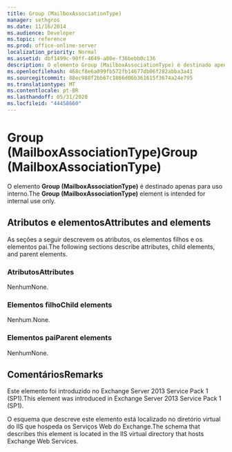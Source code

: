 ```yaml
---
title: Group (MailboxAssociationType)
manager: sethgros
ms.date: 11/16/2014
ms.audience: Developer
ms.topic: reference
ms.prod: office-online-server
localization_priority: Normal
ms.assetid: dbf1499c-90ff-4649-a80e-f36bebb0c136
description: O elemento Group (MailboxAssociationType) é destinado apenas para uso interno.
ms.openlocfilehash: 468cf8e6a099fb572fb14677db06f282abba3a41
ms.sourcegitcommit: 88ec988f2bb67c1866d06b361615f3674a24e795
ms.translationtype: MT
ms.contentlocale: pt-BR
ms.lasthandoff: 05/31/2020
ms.locfileid: "44458660"
---
```

# <a name="group-mailboxassociationtype"></a><span data-ttu-id="3d6e5-103">Group (MailboxAssociationType)</span><span class="sxs-lookup"><span data-stu-id="3d6e5-103">Group (MailboxAssociationType)</span></span>

<span data-ttu-id="3d6e5-104">O elemento **Group (MailboxAssociationType)** é destinado apenas para uso interno.</span><span class="sxs-lookup"><span data-stu-id="3d6e5-104">The **Group (MailboxAssociationType)** element is intended for internal use only.</span></span> 

## <a name="attributes-and-elements"></a><span data-ttu-id="3d6e5-105">Atributos e elementos</span><span class="sxs-lookup"><span data-stu-id="3d6e5-105">Attributes and elements</span></span>

<span data-ttu-id="3d6e5-106">As seções a seguir descrevem os atributos, os elementos filhos e os elementos pai.</span><span class="sxs-lookup"><span data-stu-id="3d6e5-106">The following sections describe attributes, child elements, and parent elements.</span></span>
  
### <a name="attributes"></a><span data-ttu-id="3d6e5-107">Atributos</span><span class="sxs-lookup"><span data-stu-id="3d6e5-107">Attributes</span></span>

<span data-ttu-id="3d6e5-108">Nenhum</span><span class="sxs-lookup"><span data-stu-id="3d6e5-108">None.</span></span>
  
### <a name="child-elements"></a><span data-ttu-id="3d6e5-109">Elementos filho</span><span class="sxs-lookup"><span data-stu-id="3d6e5-109">Child elements</span></span>

<span data-ttu-id="3d6e5-110">Nenhum.</span><span class="sxs-lookup"><span data-stu-id="3d6e5-110">None.</span></span>
  
### <a name="parent-elements"></a><span data-ttu-id="3d6e5-111">Elementos pai</span><span class="sxs-lookup"><span data-stu-id="3d6e5-111">Parent elements</span></span>

<span data-ttu-id="3d6e5-112">Nenhum</span><span class="sxs-lookup"><span data-stu-id="3d6e5-112">None.</span></span>
  
## <a name="remarks"></a><span data-ttu-id="3d6e5-113">Comentários</span><span class="sxs-lookup"><span data-stu-id="3d6e5-113">Remarks</span></span>

<span data-ttu-id="3d6e5-114">Este elemento foi introduzido no Exchange Server 2013 Service Pack 1 (SP1).</span><span class="sxs-lookup"><span data-stu-id="3d6e5-114">This element was introduced in Exchange Server 2013 Service Pack 1 (SP1).</span></span>
  
<span data-ttu-id="3d6e5-115">O esquema que descreve este elemento está localizado no diretório virtual do IIS que hospeda os Serviços Web do Exchange.</span><span class="sxs-lookup"><span data-stu-id="3d6e5-115">The schema that describes this element is located in the IIS virtual directory that hosts Exchange Web Services.</span></span>
  

